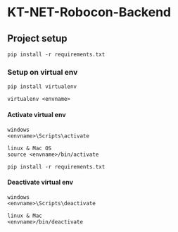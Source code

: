 # KT-NET-Robocon-Backend

## Project setup
```
pip install -r requirements.txt
```

### Setup on virtual env
```
pip install virtualenv
```

```
virtualenv <envname>
```
#### Activate virtual env
```
windows
<envname>\Scripts\activate
```
```
linux & Mac OS
source <envname>/bin/activate
```

```
pip install -r requirements.txt
```
#### Deactivate virtual env
```
windows
<envname>\Scripts\deactivate
```
```
linux & Mac
<envname>/bin/deactivate
```
